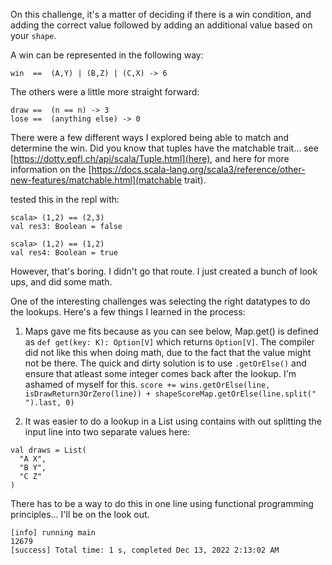 On this challenge, it's a matter of deciding if there is a win condition, and adding the correct value followed by adding an additional value based on your `shape`.

A win can be represented in the following way:
```
win  ==  (A,Y) | (B,Z) | (C,X) -> 6
```
The others were a little more straight forward:
```
draw ==  (n == n) -> 3
lose ==  (anything else) -> 0
```


There were a few different ways I explored being able to match and determine the win.  Did you know that tuples have the matchable trait... see [https://dotty.epfl.ch/api/scala/Tuple.html](here), and here for more information on the [https://docs.scala-lang.org/scala3/reference/other-new-features/matchable.html](matchable trait).

tested this in the repl with:
```
scala> (1,2) == (2,3)
val res3: Boolean = false

scala> (1,2) == (1,2)
val res4: Boolean = true
```

However, that's boring.  I didn't go that route.  I just created a bunch of look ups, and did some math.

One of the interesting challenges was selecting the right datatypes to do the lookups.  Here's a few things I learned in the process:

1) Maps gave me fits because as you can see below, Map.get() is defined as `def get(key: K): Option[V]` which returns `Option[V]`.  The compiler did not like this when doing math, due to the fact that the value might not be there.  The quick and dirty solution is to use `.getOrElse()` and ensure that atleast some integer comes back after the lookup.  I'm ashamed of myself for this.
```score += wins.getOrElse(line, isDrawReturn3OrZero(line)) + shapeScoreMap.getOrElse(line.split(" ").last, 0)```

2) It was easier to do a lookup in a List using contains with out splitting the input line into two separate values here:
```  
val draws = List(
  "A X",
  "B Y",
  "C Z"
)
```

There has to be a way to do this in one line using functional programming principles... I'll be on the look out.

```
[info] running main
12679
[success] Total time: 1 s, completed Dec 13, 2022 2:13:02 AM
```